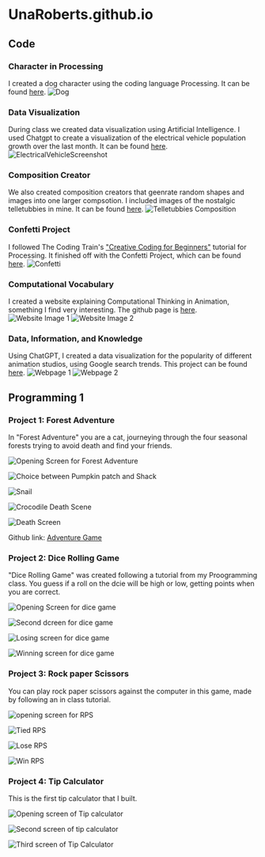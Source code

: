 # UnaRoberts.github.io
## Code
### Character in Processing
I created a dog character using the coding language Processing. 
It can be found [here](https://github.com/UnaRoberts/DoginProcessing). 
![Dog](https://github.com/user-attachments/assets/7e315641-10fa-4e1c-95d2-c2abef0e6905)


### Data Visualization
During class we created data visualization using Artificial Intelligence. I used Chatgpt to create a visualization of the electrical vehicle population growth over the last month. It can be found [here](https://github.com/UnaRoberts/DataVisualization). 
![ElectricalVehicleScreenshot](https://github.com/user-attachments/assets/51641f2e-a8f7-40c9-86f6-ab57e9e434ed)


### Composition Creator
We also created composition creators that geenrate random shapes and images into one larger compsotion. I included images of the nostalgic telletubbies in mine. It can be found [here](https://github.com/UnaRoberts/Composition-Creator). 
![Telletubbies Composition](https://github.com/user-attachments/assets/6be11542-eb5c-4348-862b-dcbf800a0c0a)


### Confetti Project
 I followed The Coding Train's ["Creative Coding for Beginners"](https://www.youtube.com/watch?v=4JzDttgdILQ&t=883s) tutorial for Processing. It finished off with the Confetti Project, which can be found [here](https://github.com/UnaRoberts/Confetti-Project). 
![Confetti](https://github.com/user-attachments/assets/933629c3-7195-4d1f-87f1-a28b30def2be)


### Computational Vocabulary
I created a website explaining Computational Thinking in Animation, something I find very interesting. The github page is [here](https://github.com/UnaRoberts/Computational-Vocabulary). 
![Website Image 1](https://github.com/user-attachments/assets/d75cdb06-4793-4f6d-8b13-2763e9cb5b19)
![Website Image 2](https://github.com/user-attachments/assets/978bf224-6cdd-44a7-8af0-ffaee483cabf)


### Data, Information, and Knowledge
Using ChatGPT, I created a data visualization for the popularity of different animation studios, using Google search trends. 
This project can be found [here](https://github.com/UnaRoberts/Data-Information-and-Knowledge). 
![Webpage 1](https://github.com/user-attachments/assets/820b72e9-2565-4fb8-aefe-40c0b8d4468b)
![Webpage 2](https://github.com/user-attachments/assets/f3d3ec41-d2db-4d6a-9455-afed73e372b8)








## Programming 1
### Project 1: Forest Adventure 
In "Forest Adventure" you are a cat, journeying through the four seasonal forests trying to avoid death and find your friends. 


![Opening Screen for Forest Adventure](https://github.com/user-attachments/assets/6a5e718a-9fe6-4bd2-a52c-5c2b96a30ff7)

![Choice between Pumpkin patch and Shack](https://github.com/user-attachments/assets/e8b26d32-2e80-450b-8073-c8206bb024fe)

![Snail](https://github.com/user-attachments/assets/386f4a4b-2404-408a-812c-5b78c11eeb9a)

![Crocodile Death Scene](https://github.com/user-attachments/assets/0e53f3dd-2af7-4392-85e6-13def546c34c)

![Death Screen](https://github.com/user-attachments/assets/c1977bf8-8ff5-44dd-8001-aa98f6eccf4b)

Github link: 
[Adventure Game](https://github.com/UnaRoberts/adventuregame.git)


### Project 2: Dice Rolling Game
"Dice Rolling Game" was created following a tutorial from my Proogramming class. You guess if a roll on the dcie will be high or low, getting points when you are correct. 

![Opening Screen for dice game](https://github.com/user-attachments/assets/c250d293-e944-4211-b4d3-e6a4bd3a8c57)

![Second dcreen for dice game](https://github.com/user-attachments/assets/137b8451-e4f0-463c-8b86-f05aafa937e1)

![Losing screen for dice game](https://github.com/user-attachments/assets/cb563e10-0102-4a67-8af0-9584ec6f16ad)

![Winning screen for dice game](https://github.com/user-attachments/assets/9ebafd8e-8cdb-470b-9379-38232587e103)

### Project 3: Rock paper Scissors
You can play rock paper scissors against the computer in this game, made by following an in class tutorial. 

![opening screen for RPS](https://github.com/user-attachments/assets/0b226403-a043-416b-bd9f-c7fc89da3694)

![Tied RPS](https://github.com/user-attachments/assets/d17f6b28-8b30-476c-b6f1-12658b33d0bd)

![Lose RPS](https://github.com/user-attachments/assets/1a1eecf6-90d2-4349-acc0-ad78ef025a8b)

![Win RPS](https://github.com/user-attachments/assets/9a648dd3-26a6-47c2-80a2-155705c28ad8)


### Project 4: Tip Calculator

This is the first tip calculator that I built. 

![Opening screen of Tip calculator](https://github.com/user-attachments/assets/b7c60ea5-2569-4e9b-8874-2a003c48db8b)

![Second screen of tip calculator](https://github.com/user-attachments/assets/bd7d6704-0ef7-46a6-a735-5714bd989148)

![Third screen of Tip Calculator](https://github.com/user-attachments/assets/fefc3408-312e-4f5a-be99-aead5d5ddf0a)
